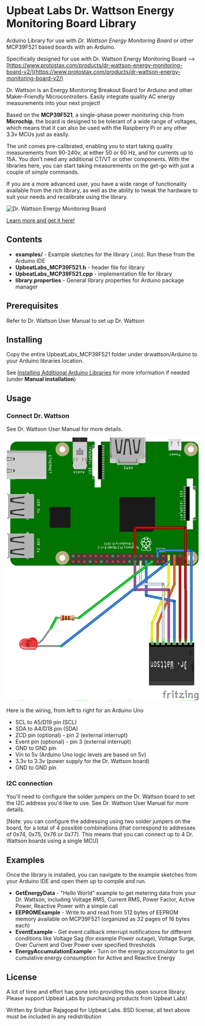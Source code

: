 # Upbeat Labs Dr. Wattson Energy Monitoring Board Library

Arduino Library for use with *Dr. Wattson Energy Monitoring Board* or other MCP39F521 based boards with an Arduino.

Specifically designed for use with Dr. Wattson Energy Monitoring Board --> [https://www.protostax.com/products/dr-wattson-energy-monitoring-board-v2/](https://www.protostax.com/products/dr-wattson-energy-monitoring-board-v2/)

Dr. Wattson is an Energy Monitoring Breakout Board for Arduino and other Maker-Friendly Microcontrollers. Easily integrate quality AC energy measurements into your next project!

Based on the **MCP39F521**, a single-phase power monitoring chip from **Microchip**, the board is designed to be tolerant of a wide range of voltages, which means that it can also be used with the Raspberry Pi or any other 3.3v MCUs just as easily.

The unit comes pre-calibrated, enabling you to start taking quality measurements from 90-240v, at either 50 or 60 Hz, and for currents up to 15A. You don't need any additional CT/VT or other components.  With the libraries here, you can start taking measurements on the get-go with just a couple of simple commands.

If you are a more advanced user, you have a wide range of functionality available from the rich library, as well as the ability to tweak the hardware to suit your needs and recalibrate using the library.

![Dr. Wattson Energy Monitoring Board](https://cdn.shopify.com/s/files/1/0082/6248/4004/products/DrWattsonV2_title.jpg?v=1661905914)

[Learn more and get it here!](https://www.protostax.com/products/dr-wattson-energy-monitoring-board-v2/)

## Contents

* **examples/** - Example sketches for the library (.ino). Run these from the Arduino IDE
* **UpbeatLabs_MCP39F521.h**  - header file for library
* **UpbeatLabs_MCP39F521.cpp** - implementation file for library
* **library.properties** - General library properties for Arduino package manager

## Prerequisites

Refer to Dr. Wattson User Manual to set up Dr. Wattson


## Installing

Copy the entire UpbeatLabs_MCP39F521 folder under drwattson/Arduino to your Arduino libraries location.

See [Installing Additional Arduino Libraries](https://www.arduino.cc/en/Guide/Libraries#toc5) for more information if needed (under **Manual installation**)

## Usage

### Connect Dr. Wattson

See Dr. Wattson User Manual for more details.

![Arduino & Dr. Wattson Wiring](Arduino_DrWattson_wiring.png)

Here is the wiring, from left to right for an Arduino Uno

* SCL to A5/D19 pin (SCL)
* SDA to A4/D18 pin (SDA)
* ZCD pin (optional) - pin 2 (external interrupt)
* Event pin (optional) - pin 3 (external interrupt)
* GND to GND pin
* Vin to 5v (Arduino Uno logic levels are based on 5v)
* 3.3v to 3.3v (power supply for the Dr. Wattson board)
* GND to GND pin

###  I2C connection
You'll need to configure the solder jumpers on the Dr. Wattson board to set the I2C address you'd like to use. See Dr. Wattson User Manual for more details.

[Note: you can configure the addressing using two solder jumpers on the board, for a total of 4 possible combinations (that correspond to addresses of 0x74, 0x75, 0x76 or 0x77). This means that you can connect up to 4 Dr. Wattson boards using a single MCU]


## Examples

Once the library is installed, you can navigate to the example sketches from your Arduino IDE and open them up to compile and run. 

* **GetEnergyData** - "Hello World" example to get metering data from your Dr. Wattson, including Voltage RMS, Current RMS, Power Factor, Active Power, Reactive Power with a simple call
* **EEPROMExample**	- 	Write to and read from 512 bytes of EEPROM memory available on MCP39F521  (organized as 32 pages of 16 bytes each)	
* **EventExample** - Get event callback interrupt notifications for different conditions like Voltage Sag (for example Power outage), Voltage Surge, Over Current  and Over Power over specified thresholds
* **EnergyAccumulationExample** - Turn on the energy accumulator to get cumulative energy consumption for Active and Reactive Energy

## License

A lot of time and effort has gone into providing this open source library. Please support Upbeat Labs by purchasing products from Upbeat Labs!

Written by Sridhar Rajagopal for Upbeat Labs. BSD license, all text above must be included in any redistribution
